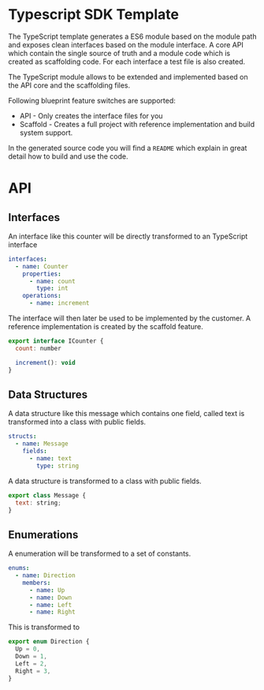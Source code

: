 # Typescript SDK Template

The TypeScript template generates a ES6 module based on the module path and exposes clean interfaces based on the module interface. A core API which contain the single source of truth and a module code which is created as scaffolding code. For each interface a test file is also created.

The TypeScript module allows to be extended and implemented based on the API core and the scaffolding files.

Following blueprint feature switches are supported:

- API - Only creates the interface files for you
- Scaffold - Creates a full project with reference implementation and build system support.

In the generated source code you will find a `README` which explain in great detail how to build and use the code.

# API

## Interfaces

An interface like this counter will be directly transformed to an TypeScript interface

```yaml
interfaces:
  - name: Counter
    properties:
      - name: count
        type: int
    operations:
      - name: increment
```

The interface will then later be used to be implemented by the customer. A reference implementation is created by the scaffold feature.

```js
export interface ICounter {
  count: number

  increment(): void
}
```

## Data Structures

A data structure like this message which contains one field, called text is transformed into a class with public fields.

```yaml
structs:
  - name: Message
    fields:
      - name: text
        type: string
```

A data structure is transformed to a class with public fields.

```js
export class Message {
  text: string;
}
```

## Enumerations

A enumeration will be transformed to a set of constants.

```yaml
enums:
  - name: Direction
    members:
      - name: Up
      - name: Down
      - name: Left
      - name: Right
```

This is transformed to

```js
export enum Direction {
  Up = 0,
  Down = 1,
  Left = 2,
  Right = 3,
}
```
